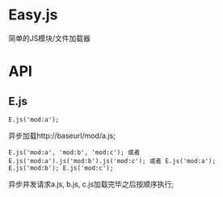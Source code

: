 Easy.js
===

简单的JS模块/文件加载器

API
===

E.js
----

`E.js('mod:a');`

异步加载http://baseurl/mod/a.js;

`E.js('mod:a', 'mod:b', 'mod:c');
或者
E.js('mod:a').js('mod:b').js('mod:c');
或者
E.js('mod:a');
E.js('mod:b');
E.js('mod:c');`


异步并发请求a.js, b.js, c.js加载完毕之后按顺序执行;
